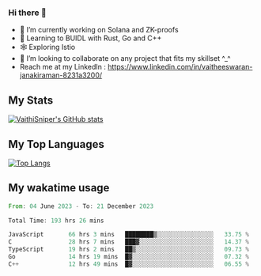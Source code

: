 ### Hi there 👋

- 🔭 I’m currently working on Solana and ZK-proofs
- 📖 Learning to BUIDL with Rust, Go and C++
- 🕸️ Exploring Istio
- 👯 I’m looking to collaborate on any project that fits my skillset ^_^
- Reach me at my LinkedIn : https://www.linkedin.com/in/vaitheeswaran-janakiraman-8231a3200/

## My Stats
[![VaithiSniper's GitHub stats](https://github-readme-stats.vercel.app/api?username=VaithiSniper&hide=stars&theme=radical)](https://github.com/anuraghazra/github-readme-stats)

## My Top Languages

[![Top Langs](https://github-readme-stats.vercel.app/api/top-langs/?username=VaithiSniper&layout=compact)](https://github.com/anuraghazra/github-readme-stats)

## My wakatime usage

<!--START_SECTION:waka-->

```rust
From: 04 June 2023 - To: 21 December 2023

Total Time: 193 hrs 26 mins

JavaScript       66 hrs 3 mins   ████████▒░░░░░░░░░░░░░░░░   33.75 %
C                28 hrs 7 mins   ███▓░░░░░░░░░░░░░░░░░░░░░   14.37 %
TypeScript       19 hrs 2 mins   ██▒░░░░░░░░░░░░░░░░░░░░░░   09.73 %
Go               14 hrs 19 mins  █▓░░░░░░░░░░░░░░░░░░░░░░░   07.32 %
C++              12 hrs 49 mins  █▓░░░░░░░░░░░░░░░░░░░░░░░   06.55 %
```

<!--END_SECTION:waka-->
